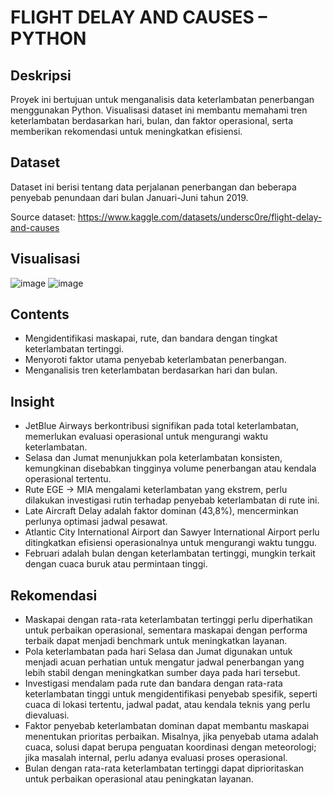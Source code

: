# FLIGHT DELAY AND CAUSES – PYTHON
## Deskripsi
Proyek ini bertujuan untuk menganalisis data keterlambatan penerbangan menggunakan Python. Visualisasi dataset ini membantu memahami tren keterlambatan berdasarkan hari, bulan, dan faktor operasional, serta memberikan rekomendasi untuk meningkatkan efisiensi.

## Dataset
Dataset ini berisi tentang data perjalanan penerbangan dan beberapa penyebab penundaan dari bulan Januari-Juni tahun 2019.

Source dataset: https://www.kaggle.com/datasets/undersc0re/flight-delay-and-causes

## Visualisasi
![image](https://github.com/user-attachments/assets/8ffdea46-eee0-42e6-806c-bd159cd4e126)
![image](https://github.com/user-attachments/assets/77e84047-190b-4dc1-987a-dab5b43cd3d1)


## Contents
-	Mengidentifikasi maskapai, rute, dan bandara dengan tingkat keterlambatan tertinggi.
-	Menyoroti faktor utama penyebab keterlambatan penerbangan.
-	Menganalisis tren keterlambatan berdasarkan hari dan bulan.

## Insight
-	JetBlue Airways berkontribusi signifikan pada total keterlambatan, memerlukan evaluasi operasional untuk mengurangi waktu keterlambatan.
-	Selasa dan Jumat menunjukkan pola keterlambatan konsisten, kemungkinan disebabkan tingginya volume penerbangan atau kendala operasional tertentu.
-	Rute EGE → MIA mengalami keterlambatan yang ekstrem, perlu dilakukan investigasi rutin terhadap penyebab keterlambatan di rute ini.
-	Late Aircraft Delay adalah faktor dominan (43,8%), mencerminkan perlunya optimasi jadwal pesawat.
-	Atlantic City International Airport dan Sawyer International Airport perlu ditingkatkan efisiensi operasionalnya untuk mengurangi waktu tunggu.
-	Februari adalah bulan dengan keterlambatan tertinggi, mungkin terkait dengan cuaca buruk atau permintaan tinggi.

## Rekomendasi
-	Maskapai dengan rata-rata keterlambatan tertinggi perlu diperhatikan untuk perbaikan operasional, sementara maskapai dengan performa terbaik dapat menjadi benchmark untuk meningkatkan layanan.
-	Pola keterlambatan pada hari Selasa dan Jumat digunakan untuk menjadi acuan perhatian untuk mengatur jadwal penerbangan yang lebih stabil dengan meningkatkan sumber daya pada hari tersebut.
-	Investigasi mendalam pada rute dan bandara dengan rata-rata keterlambatan tinggi untuk mengidentifikasi penyebab spesifik, seperti cuaca di lokasi tertentu, jadwal padat, atau kendala teknis yang perlu dievaluasi.
-	Faktor penyebab keterlambatan dominan dapat membantu maskapai menentukan prioritas perbaikan. Misalnya, jika penyebab utama adalah cuaca, solusi dapat berupa penguatan koordinasi dengan meteorologi; jika masalah internal, perlu adanya evaluasi proses operasional.
-	Bulan dengan rata-rata keterlambatan tertinggi dapat diprioritaskan untuk perbaikan operasional atau peningkatan layanan.


